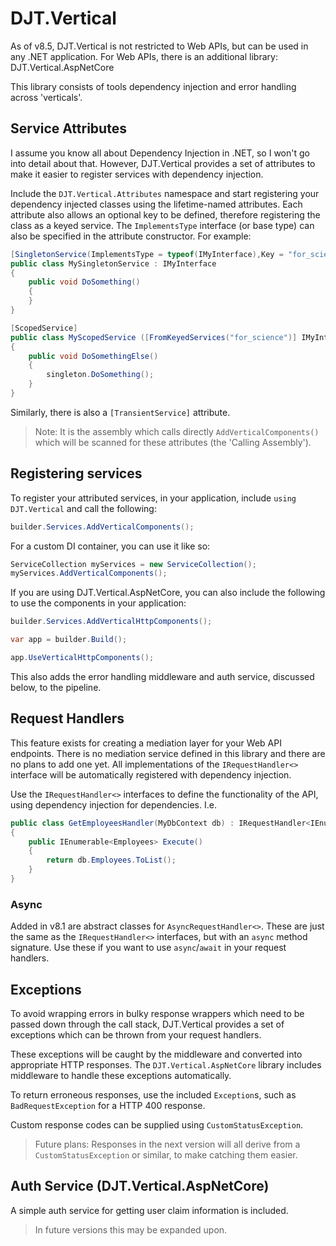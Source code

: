 # DJT.Vertical

As of v8.5, DJT.Vertical is not restricted to Web APIs, but can be used in any .NET application.  For Web APIs, there is an additional library: DJT.Vertical.AspNetCore

This library consists of tools dependency injection and error handling across 'verticals'.

## Service Attributes

I assume you know all about Dependency Injection in .NET, so I won't go into detail about that.  However, DJT.Vertical provides a set of attributes to make it easier to register services with dependency injection.

Include the `DJT.Vertical.Attributes` namespace and start registering your dependency injected classes
using the lifetime-named attributes.  Each attribute also allows an optional key to be defined, therefore registering
the class as a keyed service.  The `ImplementsType` interface (or base type) can also be specified in the attribute
constructor.  For example:

```c#
[SingletonService(ImplementsType = typeof(IMyInterface),Key = "for_science")]
public class MySingletonService : IMyInterface
{
	public void DoSomething() 
	{
	}
}

[ScopedService]
public class MyScopedService ([FromKeyedServices("for_science")] IMyInterface singleton)
{
	public void DoSomethingElse()
	{
		singleton.DoSomething();
	}
}
```

Similarly, there is also a `[TransientService]` attribute.

> Note: It is the assembly which calls directly `AddVerticalComponents()` which will
be scanned for these attributes (the 'Calling Assembly').

## Registering services

To register your attributed services, in your application, include `using DJT.Vertical` and call the following:

```c#
builder.Services.AddVerticalComponents();
```

For a custom DI container, you can use it like so:

```c#
ServiceCollection myServices = new ServiceCollection();
myServices.AddVerticalComponents();
```

If you are using DJT.Vertical.AspNetCore, you can also include the following to use the components in your application:

```c#
builder.Services.AddVerticalHttpComponents();

var app = builder.Build();

app.UseVerticalHttpComponents();
```

This also adds the error handling middleware and auth service, discussed below, to the pipeline.

## Request Handlers

This feature exists for creating a mediation layer for your Web API endpoints.  There is no mediation service defined in this library and there are no plans to add one yet.
All implementations of the `IRequestHandler<>` interface will be automatically registered with dependency injection.

Use the `IRequestHandler<>` interfaces to define the functionality of the API, using dependency injection
for dependencies.  I.e.

```c#
public class GetEmployeesHandler(MyDbContext db) : IRequestHandler<IEnumerably<Employees>>
{
	public IEnumerable<Employees> Execute()
	{
		return db.Employees.ToList();
	}
}
```

### Async

Added in v8.1 are abstract classes for `AsyncRequestHandler<>`.  These are just the same as the `IRequestHandler<>` interfaces, but with an `async` method signature.  Use these if you want to use `async`/`await` in your request handlers.

## Exceptions

To avoid wrapping errors in bulky response wrappers which need to be passed down through the call stack, DJT.Vertical provides a set of exceptions which can be thrown from your request handlers.

These exceptions will be caught by the middleware and converted into appropriate HTTP responses.  The `DJT.Vertical.AspNetCore` library includes middleware to handle these exceptions automatically.

To return erroneous responses, use the included `Exception`s, such as `BadRequestException` for a HTTP 400
response.

Custom response codes can be supplied using `CustomStatusException`.

> Future plans:
> Responses in the next version will all derive from a `CustomStatusException` or similar, to make catching them easier.

## Auth Service (DJT.Vertical.AspNetCore)

A simple auth service for getting user claim information is included.

> In future versions this may be expanded upon.

